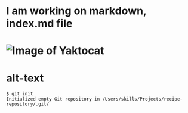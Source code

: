 # I am working on markdown, index.md file 
# ![Image of Yaktocat](https://octodex.github.com/images/yaktocat.png) 
# alt-text
```
$ git init
Initialized empty Git repository in /Users/skills/Projects/recipe-repository/.git/
```

